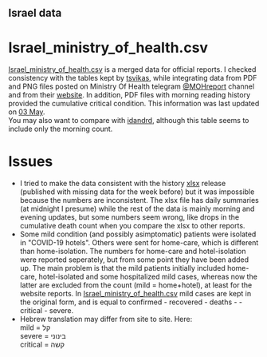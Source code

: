 ## Israel data
# Israel_ministry_of_health.csv
[Israel_ministry_of_health.csv](https://github.com/yuval-harpaz/covid-19_data_analysis/blob/master/data/Israel/Israel_ministry_of_health.csv) is a merged data for official reports. I checked consistency with the tables kept by  [tsvikas](https://github.com/tsvikas/COVID-19-Israel-data/blob/master/daily_reports/total_cases.csv), while integrating data from PDF and PNG files posted on Ministry Of Health telegram [@MOHreport](https://web.telegram.org/#/im?p=@MOHreport) channel and from their [website](https://govextra.gov.il/ministry-of-health/corona/corona-virus/). In addition, PDF files with morning reading history provided the cumulative critical condition. This information was last updated on [03 May](https://github.com/yuval-harpaz/covid-19_data_analysis/blob/master/data/Israel/MOHreport_03_05_2020_time_0900.pdf).<br>
You may also want to compare with [idandrd](https://github.com/idandrd/israel-covid19-data/blob/master/IsraelCOVID19.csv), although this table seems to include only the morning count.<br>
# Issues
* I tried to make the data consistent with the history [xlsx](https://github.com/yuval-harpaz/covid-19_data_analysis/blob/master/data/Israel/covid19-data-israel.xlsx) release (published with missing data for the week before) but it was impossible because the numbers are inconsistent. The xlsx file has daily summaries (at midnight I presume) while the rest of the data is mainly morning and evening updates, but some numbers seem wrong, like drops in the cumulative death count when you compare the xlsx to other reports.<br>
* Some mild condition (and possibly asimptomatic) patients were isolated in "COVID-19 hotels". Others were sent for home-care, which is different than home-isolation. The numbers for home-care and hotel-isolation were reported seperately, but from some point they have been added up. The main problem is that the mild patients initially included home-care, hotel-isolated and some hospitalized mild cases, whereas now the latter are excluded from the count (mild = home+hotel), at least for the website reports. In [Israel_ministry_of_health.csv](https://github.com/yuval-harpaz/covid-19_data_analysis/blob/master/data/Israel/Israel_ministry_of_health.csv) mild cases are kept in the original form, and is equal to confirmed - recovered - deaths - - critical - severe.<br>
* Hebrew translation may differ from site to site. Here:<br>
mild = קל<br>
severe = בינוני<br>
critical = קשה<br>

